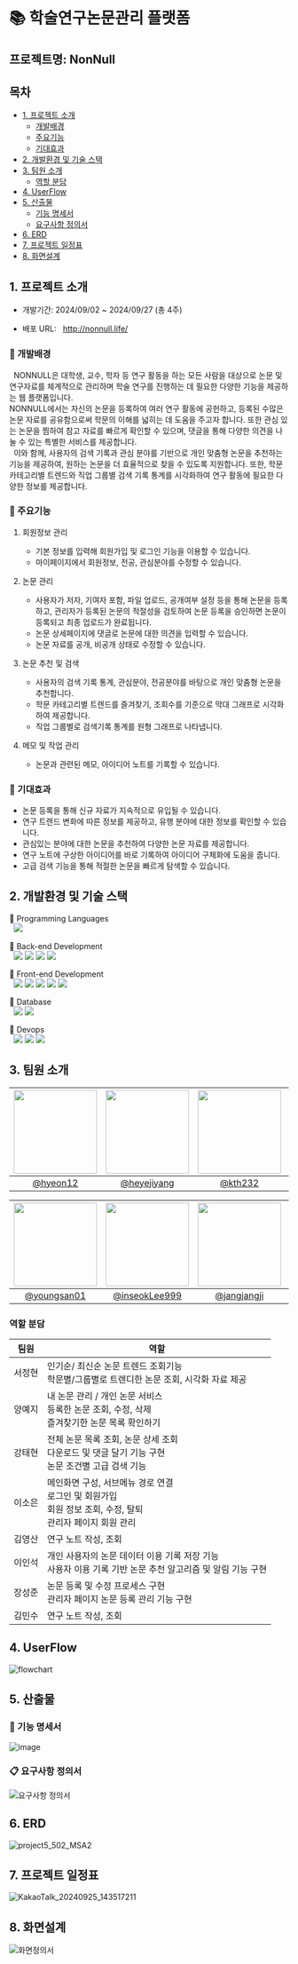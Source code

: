 # 📚 학술연구논문관리 플랫폼
## 프로젝트명: NonNull

## 목차
- [1. 프로젝트 소개](#1-프로젝트-소개)
    * [개발배경](#개발배경)
    * [주요기능](#주요기능)
    * [기대효과](#기대효과)
- [2. 개발환경 및 기술 스택](#2-개발환경-및-기술-스택)
- [3. 팀원 소개](#3-팀원-소개)
     * [역할 분담](#역할-분담)
- [4. UserFlow](#4-UserFlow)
- [5. 산출물](#5-산출물)
     * [기능 명세서](#기능-명세서)
     * [요구사항 정의서](#요구사항-정의서)
- [6. ERD](#6-ERD)
- [7. 프로젝트 일정표](#7-프로젝트-일정표)
- [8. 화면설계](#8-화면설계)

## 1. 프로젝트 소개
- 개발기간: 2024/09/02 ~ 2024/09/27 (총 4주)

- 배포 URL: &nbsp;&nbsp;http://nonnull.life/

### 📙 개발배경
&nbsp;&nbsp;NONNULL은 대학생, 교수, 학자 등 연구 활동을 하는 모든 사람을 대상으로 논문 및 연구자료를 체계적으로 관리하며 학술 연구를 진행하는 데 필요한 다양한 기능을 제공하는 웹 플랫폼입니다.  
NONNULL에서는 자신의 논문을 등록하여 여러 연구 활동에 공헌하고, 등록된 수많은 논문 자료를 공유함으로써 학문의 이해를 넓히는 데 도움을 주고자 합니다. 또한 관심 있는 논문을 찜하여 참고 자료를 빠르게 확인할 수 있으며, 댓글을 통해 다양한 의견을 나눌 수 있는 특별한 서비스를 제공합니다.  
&nbsp;&nbsp;이와 함께, 사용자의 검색 기록과 관심 분야를 기반으로 개인 맞춤형 논문을 추천하는 기능을 제공하여, 원하는 논문을 더 효율적으로 찾을 수 있도록 지원합니다. 또한, 학문 카테고리별 트렌드와 직업 그룹별 검색 기록 통계를 시각화하여 연구 활동에 필요한 다양한 정보를 제공합니다.


### 📘 주요기능
1. 회원정보 관리<br>
   - 기본 정보를 입력해 회원가입 및 로그인 기능을 이용할 수 있습니다.<br>
   - 마이페이지에서 회원정보, 전공, 관심분야를 수정할 수 있습니다.

3. 논문 관리<br>
   - 사용자가 저자, 기여자 포함, 파일 업로드, 공개여부 설정 등을 통해 논문을 등록하고, 관리자가 등록된 논문의 적절성을 검토하여 논문 등록을 승인하면 논문이 등록되고 최종 업로드가 완료됩니다.<br>
   - 논문 상세페이지에 댓글로 논문에 대한 의견을 입력할 수 있습니다.<br>
   - 논문 자료를 공개, 비공개 상태로 수정할 수 있습니다.

3. 논문 추천 및 검색<br>
   - 사용자의 검색 기록 통계, 관심분야, 전공분야를 바탕으로 개인 맞춤형 논문을 추천합니다.<br>
   - 학문 카테고리별 트렌드를 즐겨찾기, 조회수를 기준으로 막대 그래프로 시각화하여 제공합니다.<br>
   - 직업 그룹별로 검색기록 통계를 원형 그래프로 나타냅니다.

4. 메모 및 작업 관리<br>
   - 논문과 관련된 메모, 아이디어 노트를 기록할 수 있습니다.


### 📗 기대효과
- 논문 등록을 통해 신규 자료가 지속적으로 유입될 수 있습니다.
- 연구 트렌드 변화에 따른 정보를 제공하고, 유행 분야에 대한 정보를 확인할 수 있습니다.
- 관심있는 분야에 대한 논문을 추천하여 다양한 논문 자료를 제공합니다.
- 연구 노트에 구상한 아이디어를 바로 기록하여 아이디어 구체화에 도움을 줍니다.
- 고급 검색 기능을 통해 적절한 논문을 빠르게 탐색할 수 있습니다.


## 2. 개발환경 및 기술 스택
💙 Programming Languages  
&nbsp;&nbsp;<img src="https://img.shields.io/badge/Java-007396?style=flat&logo=Java&logoColor=white" />  

💎 Back-end Development  
&nbsp;&nbsp;<img src="https://img.shields.io/badge/Spring Boot-6DB33F?style=flat&logo=Spring Boot&logoColor=white" />
<img src="https://img.shields.io/badge/Spring-6DB33F?style=flat&logo=Spring&logoColor=white" />
<img src="https://img.shields.io/badge/Spring Security-6DB33F?style=flat&logo=Spring Security&logoColor=white" />
<img src="https://img.shields.io/badge/Gradle-02303A?style=flat&logo=Gradle&logoColor=white" />  

💎 Front-end Development  
&nbsp;&nbsp;<img src="https://img.shields.io/badge/next.js-000000?style=flat&logo=nextdotjs&logoColor=white" />
<img src="https://img.shields.io/badge/CSS3-1572B6?style=flat&logo=CSS3&logoColor=white" />
<img src="https://img.shields.io/badge/React-61DAFB?style=flat&logo=React&logoColor=black" />
<img src="https://img.shields.io/badge/HTML5-E34F26?style=flat&logo=HTML5&logoColor=white" />
<img src="https://img.shields.io/badge/javascript-F7DF1E?style=flat&logo=javascript&logoColor=black" />  

💎 Database  
&nbsp;&nbsp;<img src="https://img.shields.io/badge/Oracle-F80000?style=flat&logo=Oracle&logoColor=white" />
<img src="https://img.shields.io/badge/dbeaver-382923?style=flat&logo=dbeaver&logoColor=white" />  

💙 Devops  
&nbsp;&nbsp;<img src="https://img.shields.io/badge/AWS-232F3E?style=flat&logo=amazonwebservices&logoColor=white" />
<img src="https://img.shields.io/badge/jenkins-D24939?style=flat&logo=jenkins&logoColor=white" />
<img src="https://img.shields.io/badge/docker-2496ED?style=flat&logo=docker&logoColor=white" />  

## 3. 팀원 소개
|<img src="https://avatars.githubusercontent.com/u/163953938?v=4" width="150" height="150"/>|<img src="https://avatars.githubusercontent.com/u/132132524?v=4" width="150" height="150"/>|<img src="https://avatars.githubusercontent.com/u/136600208?v=4" width="150" height="150"/>|<img src="https://avatars.githubusercontent.com/u/154653812?v=4" width="150" height="150"/>|
|:-:|:-:|:-:|:-:|
|[@hyeon12](https://github.com/hyeon12)|[@heyejiyang](https://github.com/heyejiyang)|[@kth232](https://github.com/kth232)|[@soeunl](https://github.com/soeunl)|

|<img src="https://avatars.githubusercontent.com/u/163953821?v=4" width="150" height="150"/>|<img src="https://avatars.githubusercontent.com/u/145332250?v=4" width="150" height="150"/>|<img src="https://avatars.githubusercontent.com/u/134360817?v=4" width="150" height="150"/>|<img src="https://avatars.githubusercontent.com/u/163953823?v=4" width="150" height="150"/>|
|:-:|:-:|:-:|:-:|
|[@youngsan01](https://github.com/youngsan01)|[@inseokLee999](https://github.com/inseokLee999)|[@jangjangji](https://github.com/jangjangji)|[@minsukim002](https://github.com/minsukim002)|

### 역할 분담
| 팀원 | 역할 |
|-----------|---------|
| 서정현 |인기순/ 최신순 논문 트렌드 조회기능<br>학문별/그룹별로 트렌디한 논문 조회, 시각화 자료 제공|
| 양예지 |내 논문 관리 / 개인 논문 서비스<br>등록한 논문 조회, 수정, 삭제<br>즐겨찾기한 논문 목록 확인하기|
| 강태현 |전체 논문 목록 조회, 논문 상세 조회<br>다운로드 및 댓글 달기 기능 구현<br>논문 조건별 고급 검색 기능|
| 이소은 |메인화면 구성, 서브메뉴 경로 연결<br>로그인 및 회원가입<br>회원 정보 조회, 수정, 탈퇴<br>관리자 페이지 회원 관리|
| 김영산 |연구 노트 작성, 조회|
| 이인석 |개인 사용자의 논문 데이터 이용 기록 저장 기능<br>사용자 이용 기록 기반 논문 추천 알고리즘 및 알림 기능 구현|
| 장성준 |논문 등록 및 수정 프로세스 구현<br>관리자 페이지 논문 등록 관리 기능 구현|
| 김민수 |연구 노트 작성, 조회|

## 4. UserFlow
![flowchart](https://github.com/user-attachments/assets/0976e94a-0f97-481b-a771-2809a5f39bed)

## 5. 산출물
### 📃 기능 명세서
![image](https://github.com/user-attachments/assets/39baf6bc-16ef-45d1-a73d-a0437dea08fb)

### 📋 요구사항 정의서
![요구사항 정의서](https://github.com/user-attachments/assets/9daf6690-0ea3-4d7a-818c-519c30b35738)

## 6. ERD
![project5_502_MSA2](https://github.com/user-attachments/assets/633874e7-6be8-4c70-a38a-3e0742f14b70)

## 7. 프로젝트 일정표
![KakaoTalk_20240925_143517211](https://github.com/user-attachments/assets/91e786c3-3db4-40e5-9b64-26a411f5ddaa)

## 8. 화면설계
![화면정의서](https://github.com/user-attachments/assets/3e73d18f-c935-4027-9c7c-dd92e7e8ea55)

